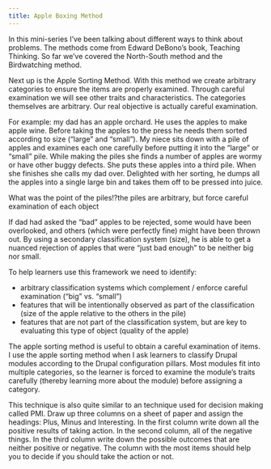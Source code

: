 ```yaml
---
title: Apple Boxing Method 
---
```


In this mini-series I’ve been talking about different ways to think about problems. The methods come from Edward DeBono’s book, Teaching Thinking. So far we’ve covered the North-South method and the Birdwatching method.

Next up is the Apple Sorting Method. With this method we create arbitrary categories to ensure the items are properly examined. Through careful examination we will see other traits and characteristics. The categories themselves are arbitrary. Our real objective is actually careful examination.

For example: my dad has an apple orchard. He uses the apples to make apple wine. Before taking the apples to the press he needs them sorted according to size (“large” and “small”). My niece sits down with a pile of apples and examines each one carefully before putting it into the “large” or “small” pile. While making the piles she finds a number of apples are wormy or have other buggy defects. She puts these apples into a third pile. When she finishes she calls my dad over. Delighted with her sorting, he dumps all the apples into a single large bin and takes them off to be pressed into juice.

What was the point of the piles!?the piles are arbitrary, but force careful examination of each object

If dad had asked the “bad” apples to be rejected, some would have been overlooked, and others (which were perfectly fine) might have been thrown out. By using a secondary classification system (size), he is able to get a nuanced rejection of apples that were “just bad enough” to be neither big nor small.

To help learners use this framework we need to identify:

- arbitrary classification systems which complement / enforce careful examination (“big” vs. “small”)
- features that will be intentionally observed as part of the classification (size of the apple relative to the others in the pile)
- features that are not part of the classification system, but are key to evaluating this type of object (quality of the apple)

The apple sorting method is useful to obtain a careful examination of items. I use the apple sorting method when I ask learners to classify Drupal modules according to the Drupal configuration pillars. Most modules fit into multiple categories, so the learner is forced to examine the module’s traits carefully (thereby learning more about the module) before assigning a category.

This technique is also quite similar to an technique used for decision making called PMI. Draw up three columns on a sheet of paper and assign the headings: Plus, Minus and Interesting. In the first column write down all the positive results of taking action. In the second column, all of the negative things. In the third column write down the possible outcomes that are neither positive or negative. The column with the most items should help you to decide if you should take the action or not.
